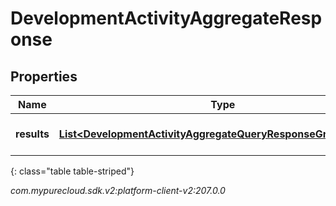 # DevelopmentActivityAggregateResponse


## Properties

| Name | Type | Description | Notes |
| ------------ | ------------- | ------------- | ------------- |
| **results** | [**List&lt;DevelopmentActivityAggregateQueryResponseGroupedData&gt;**](DevelopmentActivityAggregateQueryResponseGroupedData) | The results of the query |  [optional] |
{: class="table table-striped"}




_com.mypurecloud.sdk.v2:platform-client-v2:207.0.0_
